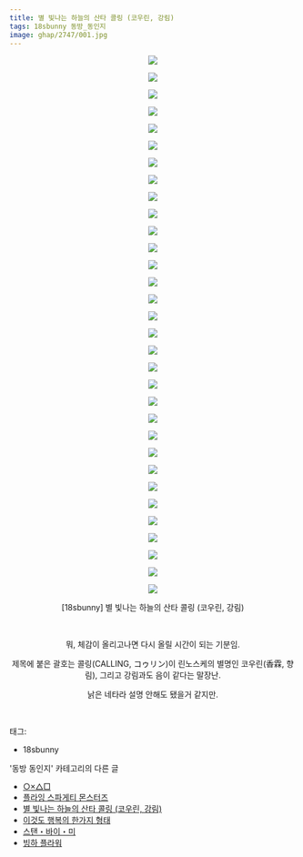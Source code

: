 ```yaml
---
title: 별 빛나는 하늘의 산타 콜링 (코우린, 강림)
tags: 18sbunny 동방_동인지
image: ghap/2747/001.jpg
---
```

<div class="article">
<p style="text-align: center; clear: none; float: none;"><img src="{{ site.nasurl }}/ghap/2747/001.jpg"/></p>
<p style="text-align: center; clear: none; float: none;"><img src="{{ site.nasurl }}/ghap/2747/002.jpg"/></p>
<p style="text-align: center; clear: none; float: none;"><img src="{{ site.nasurl }}/ghap/2747/003.jpg"/></p>
<p style="text-align: center; clear: none; float: none;"><img src="{{ site.nasurl }}/ghap/2747/004.jpg"/></p>
<p style="text-align: center; clear: none; float: none;"><img src="{{ site.nasurl }}/ghap/2747/005.jpg"/></p>
<p style="text-align: center; clear: none; float: none;"><img src="{{ site.nasurl }}/ghap/2747/006.jpg"/></p>
<p style="text-align: center; clear: none; float: none;"><img src="{{ site.nasurl }}/ghap/2747/007.jpg"/></p>
<p style="text-align: center; clear: none; float: none;"><img src="{{ site.nasurl }}/ghap/2747/008.jpg"/></p>
<p style="text-align: center; clear: none; float: none;"><img src="{{ site.nasurl }}/ghap/2747/009.jpg"/></p>
<p style="text-align: center; clear: none; float: none;"><img src="{{ site.nasurl }}/ghap/2747/010.jpg"/></p>
<p style="text-align: center; clear: none; float: none;"><img src="{{ site.nasurl }}/ghap/2747/011.jpg"/></p>
<p style="text-align: center; clear: none; float: none;"><img src="{{ site.nasurl }}/ghap/2747/012.jpg"/></p>
<p style="text-align: center; clear: none; float: none;"><img src="{{ site.nasurl }}/ghap/2747/013.jpg"/></p>
<p style="text-align: center; clear: none; float: none;"><img src="{{ site.nasurl }}/ghap/2747/014.jpg"/></p>
<p style="text-align: center; clear: none; float: none;"><img src="{{ site.nasurl }}/ghap/2747/015.jpg"/></p>
<p style="text-align: center; clear: none; float: none;"><img src="{{ site.nasurl }}/ghap/2747/016.jpg"/></p>
<p style="text-align: center; clear: none; float: none;"><img src="{{ site.nasurl }}/ghap/2747/017.jpg"/></p>
<p style="text-align: center; clear: none; float: none;"><img src="{{ site.nasurl }}/ghap/2747/018.jpg"/></p>
<p style="text-align: center; clear: none; float: none;"><img src="{{ site.nasurl }}/ghap/2747/019.jpg"/></p>
<p style="text-align: center; clear: none; float: none;"><img src="{{ site.nasurl }}/ghap/2747/020.jpg"/></p>
<p style="text-align: center; clear: none; float: none;"><img src="{{ site.nasurl }}/ghap/2747/021.jpg"/></p>
<p style="text-align: center; clear: none; float: none;"><img src="{{ site.nasurl }}/ghap/2747/022.jpg"/></p>
<p style="text-align: center; clear: none; float: none;"><img src="{{ site.nasurl }}/ghap/2747/023.jpg"/></p>
<p style="text-align: center; clear: none; float: none;"><img src="{{ site.nasurl }}/ghap/2747/024.jpg"/></p>
<p style="text-align: center; clear: none; float: none;"><img src="{{ site.nasurl }}/ghap/2747/025.jpg"/></p>
<p style="text-align: center; clear: none; float: none;"><img src="{{ site.nasurl }}/ghap/2747/026.jpg"/></p>
<p style="text-align: center; clear: none; float: none;"><img src="{{ site.nasurl }}/ghap/2747/027.jpg"/></p>
<p style="text-align: center; clear: none; float: none;"><img src="{{ site.nasurl }}/ghap/2747/028.jpg"/></p>
<p style="text-align: center; clear: none; float: none;"><img src="{{ site.nasurl }}/ghap/2747/029.jpg"/></p>
<p style="text-align: center; clear: none; float: none;"><img src="{{ site.nasurl }}/ghap/2747/030.jpg"/></p>
<p style="text-align: center; clear: none; float: none;"><img src="{{ site.nasurl }}/ghap/2747/031.jpg"/></p>
<p style="text-align: center; clear: none; float: none;"><img src="{{ site.nasurl }}/ghap/2747/032.jpg"/></p>
<p style="text-align: center; clear: none; float: none;">[18sbunny] 별 빛나는 하늘의 산타 콜링 (코우린, 강림)</p>
<p style="text-align: center; clear: none; float: none;"><br/></p>
<p style="text-align: center; clear: none; float: none;">뭐, 체감이 올리고나면 다시 올릴 시간이 되는 기분임.</p>
<p style="text-align: center; clear: none; float: none;">제목에 붙은 괄호는 콜링(CALLING, コゥリン)이 린노스케의 별명인 코우린(香霖, 향림), 그리고 강림과도 음이 같다는 말장난.</p>
<p style="text-align: center; clear: none; float: none;">낡은 네타라 설명 안해도 됐을거 같지만.</p>
<p><br/></p>
</div><div class="tagTrail">
<p>태그: </p>
<ul>
<li>18sbunny</li>
</ul>
</div><div class="another">
<p>'동방 동인지' 카테고리의 다른 글</p>
<ul>
<li><a href="/2016-11-26-ghap_2749">○×△□</a></li>
<li><a href="/2016-11-26-ghap_2748">플라잉 스파게티 몬스터즈</a></li>
<li><a href="/2016-11-26-ghap_2747">별 빛나는 하늘의 산타 콜링 (코우린, 강림)</a></li>
<li><a href="/2016-11-25-ghap_2746">이것도 행복의 한가지 형태</a></li>
<li><a href="/2016-11-25-ghap_2745">스탠・바이・미</a></li>
<li><a href="/2016-11-25-ghap_2744">빙하 플라워</a></li>
</ul>
</div><div class="cb_module cb_fluid">
<div class="cb_wrt cb_profile">
</div><!-- commentList close -->
</div>